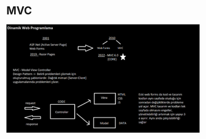 # MVC
<img src="https://github.com/ilkersatur/Layered-Architecture-IEntity-ICRUD-WinForms-.NETCore/blob/master/DWP.png?raw=true">
